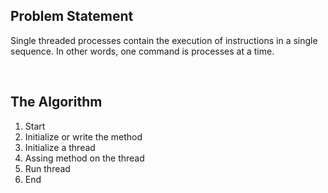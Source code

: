 <h2>Problem Statement</h2>
<p>Single threaded processes contain the execution of instructions in a single sequence. In other words, one command is processes at a time.</p>
<br>
<h2>The Algorithm</h2>
<ol type="1">
    <li>Start</li>
    <li>Initialize or write the method</li>
    <li>Initialize a thread</li>
    <li>Assing method on the thread</li>
    <li>Run thread</li>
    <li>End</li>
</ol>